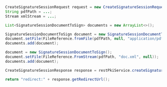 ﻿```java
CreateSignatureSessionRequest request = new CreateSignatureSessionRequest();
String pdfPath = ...;
Stream xmlStream = ...;

List<SignatureSessionDocumentToSign> documents = new ArrayList<>();

SignatureSessionDocumentToSign document = new SignatureSessionDocumentToSign();
document.setFile(FileReference.fromFile(pdfPath, null, "application/pdf"));
documents.add(document);

document = new SignatureSessionDocumentToSign();
document.setFile(FileReference.FromStream(pdfPath, "doc.xml", null));
documents.add(document);

CreateSignatureSessionResponse response = restPkiService.createSignatureSession(request, null, null, documents);

return "redirect:" + response.getRedirectUrl();
```
